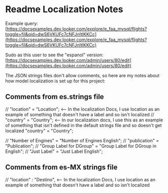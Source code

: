 # Readme Localization Notes

Example query: [https://docsexamples.dev.looker.com/explore/e_faa_mysql/flights?toggle=fil&qid=dwS6VKUFc7cNFJnItlKKCc](https://docsexamples.dev.looker.com/explore/e_faa_mysql/flights?toggle=fil&qid=dwS6VKUFc7cNFJnItlKKCc)

Sudo as this user to see the "espanol" version: [https://docsexamples.dev.looker.com/admin/users/80/edit](https://docsexamples.dev.looker.com/admin/users/80/edit)


The JSON strings files don't allow comments, so here are my notes about how model localization is set up for this project:

## Comments from es.strings file

// "location" = "Location"; <-- In the localization Docs, I use location as an example of something that doesn't have a label and so isn't localized
// "country" = "Country"; <-- In our localization docs, I use this as an example of something that isn't defined in the default strings file and so doesn't get localized
"country" = "Country";


// "Number of Engines" = "Number of Engines English";
// "publication" = "Publication";
// "Group Label for DGroup" = "Group Label for DGroup in English";
// "Just Label" = "Just Label English";


## Comments from es-MX strings file

// "location" : "Destino", <-- In the localization Docs, I use location as an example of something that doesn't have a label and so isn't localized
